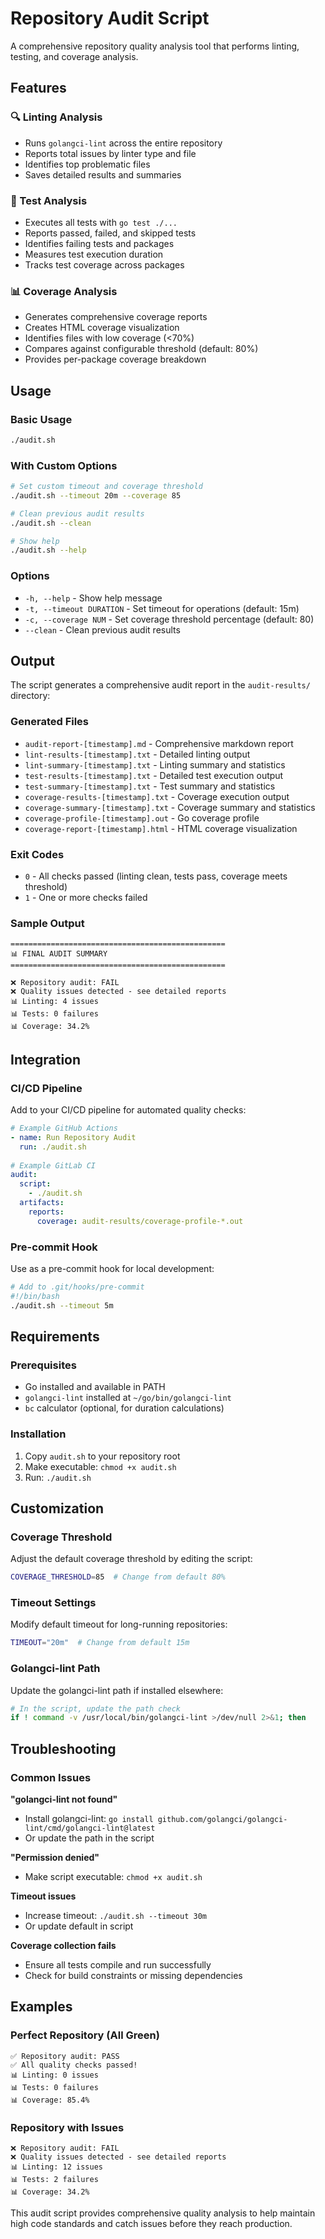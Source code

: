 # Repository Audit Script

A comprehensive repository quality analysis tool that performs linting, testing, and coverage analysis.

## Features

### 🔍 Linting Analysis
- Runs `golangci-lint` across the entire repository
- Reports total issues by linter type and file
- Identifies top problematic files
- Saves detailed results and summaries

### 🚀 Test Analysis  
- Executes all tests with `go test ./...`
- Reports passed, failed, and skipped tests
- Identifies failing tests and packages
- Measures test execution duration
- Tracks test coverage across packages

### 📊 Coverage Analysis
- Generates comprehensive coverage reports
- Creates HTML coverage visualization
- Identifies files with low coverage (<70%)
- Compares against configurable threshold (default: 80%)
- Provides per-package coverage breakdown

## Usage

### Basic Usage
```bash
./audit.sh
```

### With Custom Options
```bash
# Set custom timeout and coverage threshold
./audit.sh --timeout 20m --coverage 85

# Clean previous audit results
./audit.sh --clean

# Show help
./audit.sh --help
```

### Options
- `-h, --help` - Show help message
- `-t, --timeout DURATION` - Set timeout for operations (default: 15m)
- `-c, --coverage NUM` - Set coverage threshold percentage (default: 80)
- `--clean` - Clean previous audit results

## Output

The script generates a comprehensive audit report in the `audit-results/` directory:

### Generated Files
- `audit-report-[timestamp].md` - Comprehensive markdown report
- `lint-results-[timestamp].txt` - Detailed linting output
- `lint-summary-[timestamp].txt` - Linting summary and statistics
- `test-results-[timestamp].txt` - Detailed test execution output  
- `test-summary-[timestamp].txt` - Test summary and statistics
- `coverage-results-[timestamp].txt` - Coverage execution output
- `coverage-summary-[timestamp].txt` - Coverage summary and statistics
- `coverage-profile-[timestamp].out` - Go coverage profile
- `coverage-report-[timestamp].html` - HTML coverage visualization

### Exit Codes
- `0` - All checks passed (linting clean, tests pass, coverage meets threshold)
- `1` - One or more checks failed

### Sample Output
```
================================================
📊 FINAL AUDIT SUMMARY  
================================================

❌ Repository audit: FAIL
❌ Quality issues detected - see detailed reports
📊 Linting: 4 issues
📊 Tests: 0 failures  
📊 Coverage: 34.2%
```

## Integration

### CI/CD Pipeline
Add to your CI/CD pipeline for automated quality checks:

```yaml
# Example GitHub Actions
- name: Run Repository Audit
  run: ./audit.sh
  
# Example GitLab CI  
audit:
  script:
    - ./audit.sh
  artifacts:
    reports:
      coverage: audit-results/coverage-profile-*.out
```

### Pre-commit Hook
Use as a pre-commit hook for local development:

```bash
# Add to .git/hooks/pre-commit
#!/bin/bash
./audit.sh --timeout 5m
```

## Requirements

### Prerequisites
- Go installed and available in PATH
- `golangci-lint` installed at `~/go/bin/golangci-lint`
- `bc` calculator (optional, for duration calculations)

### Installation
1. Copy `audit.sh` to your repository root
2. Make executable: `chmod +x audit.sh`  
3. Run: `./audit.sh`

## Customization

### Coverage Threshold
Adjust the default coverage threshold by editing the script:
```bash
COVERAGE_THRESHOLD=85  # Change from default 80%
```

### Timeout Settings
Modify default timeout for long-running repositories:
```bash
TIMEOUT="20m"  # Change from default 15m
```

### Golangci-lint Path
Update the golangci-lint path if installed elsewhere:
```bash
# In the script, update the path check
if ! command -v /usr/local/bin/golangci-lint >/dev/null 2>&1; then
```

## Troubleshooting

### Common Issues

**"golangci-lint not found"**
- Install golangci-lint: `go install github.com/golangci/golangci-lint/cmd/golangci-lint@latest`
- Or update the path in the script

**"Permission denied"**  
- Make script executable: `chmod +x audit.sh`

**Timeout issues**
- Increase timeout: `./audit.sh --timeout 30m`
- Or update default in script

**Coverage collection fails**
- Ensure all tests compile and run successfully
- Check for build constraints or missing dependencies

## Examples

### Perfect Repository (All Green)
```
✅ Repository audit: PASS
✅ All quality checks passed!
📊 Linting: 0 issues
📊 Tests: 0 failures
📊 Coverage: 85.4%
```

### Repository with Issues
```
❌ Repository audit: FAIL  
❌ Quality issues detected - see detailed reports
📊 Linting: 12 issues
📊 Tests: 2 failures
📊 Coverage: 34.2%
```

This audit script provides comprehensive quality analysis to help maintain high code standards and catch issues before they reach production.